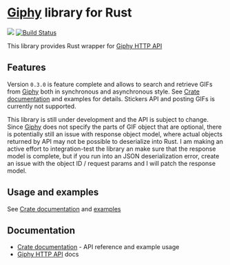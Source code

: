 # [Giphy] library for Rust

[![](https://meritbadge.herokuapp.com/giphy)](https://crates.io/crates/giphy)
[![Build Status](https://travis-ci.org/cfiet/giphy-rs.svg?branch=master)](https://travis-ci.org/cfiet/giphy-rs)

This library provides Rust wrapper for [Giphy HTTP API]

## Features

Version `0.3.0` is feature complete and allows to search and retrieve GIFs from [Giphy] both in
synchronous and asynchronous style. See [Crate documentation] and examples for details.
Stickers API and posting GIFs is currently not supported. 

This library is still under development and the API is subject to change. Since [Giphy] does not specify the 
parts of GIF object that are optional, there is potentially still an issue with response object model,
where actual objects returned by API may not be possible to deserialize into Rust. I am making an
active effort to integration-test the library an make sure that the response model is complete,
but if you run into an JSON deserialization error, create an issue with the object ID / request params
and I will patch the response model.

## Usage and examples
See [Crate documentation] and [examples]

## Documentation
 - [Crate documentation] - API reference and example usage
 - [Giphy HTTP API] docs

[Crate documentation]: https://docs.rs/giphy
[examples]: ./examples
[Giphy]: https://giphy.com/
[Giphy HTTP API]: https://developers.giphy.com/docs
